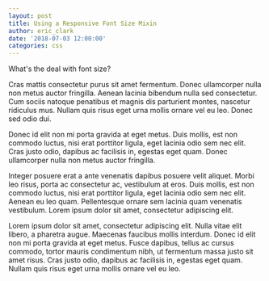 ```yaml
---
layout: post
title: Using a Responsive Font Size Mixin
author: eric_clark
date: '2018-07-03 12:00:00'
categories: css
---
```

What's the deal with font size?

Cras mattis consectetur purus sit amet fermentum. Donec ullamcorper nulla non metus auctor fringilla. Aenean lacinia bibendum nulla sed consectetur. Cum sociis natoque penatibus et magnis dis parturient montes, nascetur ridiculus mus. Nullam quis risus eget urna mollis ornare vel eu leo. Donec sed odio dui.

Donec id elit non mi porta gravida at eget metus. Duis mollis, est non commodo luctus, nisi erat porttitor ligula, eget lacinia odio sem nec elit. Cras justo odio, dapibus ac facilisis in, egestas eget quam. Donec ullamcorper nulla non metus auctor fringilla.

Integer posuere erat a ante venenatis dapibus posuere velit aliquet. Morbi leo risus, porta ac consectetur ac, vestibulum at eros. Duis mollis, est non commodo luctus, nisi erat porttitor ligula, eget lacinia odio sem nec elit. Aenean eu leo quam. Pellentesque ornare sem lacinia quam venenatis vestibulum. Lorem ipsum dolor sit amet, consectetur adipiscing elit.

Lorem ipsum dolor sit amet, consectetur adipiscing elit. Nulla vitae elit libero, a pharetra augue. Maecenas faucibus mollis interdum. Donec id elit non mi porta gravida at eget metus. Fusce dapibus, tellus ac cursus commodo, tortor mauris condimentum nibh, ut fermentum massa justo sit amet risus. Cras justo odio, dapibus ac facilisis in, egestas eget quam. Nullam quis risus eget urna mollis ornare vel eu leo.
